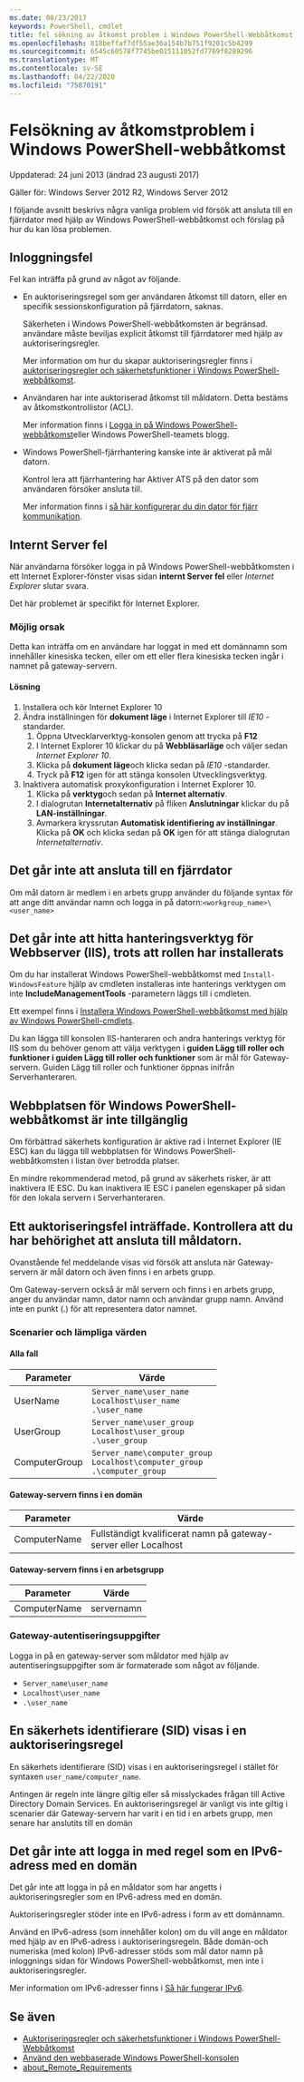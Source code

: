```yaml
---
ms.date: 08/23/2017
keywords: PowerShell, cmdlet
title: fel sökning av åtkomst problem i Windows PowerShell-Webbåtkomst
ms.openlocfilehash: 818beffaf7df55ae36a154b7b751f9201c5b4299
ms.sourcegitcommit: 6545c60578f7745be015111052fd7769f8289296
ms.translationtype: MT
ms.contentlocale: sv-SE
ms.lasthandoff: 04/22/2020
ms.locfileid: "75870191"
---
```

# <a name="troubleshooting-access-problems-in-windows-powershell-web-access"></a>Felsökning av åtkomstproblem i Windows PowerShell-webbåtkomst

Uppdaterad: 24 juni 2013 (ändrad 23 augusti 2017)

Gäller för: Windows Server 2012 R2, Windows Server 2012

I följande avsnitt beskrivs några vanliga problem vid försök att ansluta till en fjärrdator med hjälp av Windows PowerShell-webbåtkomst och förslag på hur du kan lösa problemen.

## <a name="sign-in-failure"></a>Inloggningsfel

Fel kan inträffa på grund av något av följande.

- En auktoriseringsregel som ger användaren åtkomst till datorn, eller en specifik sessionskonfiguration på fjärrdatorn, saknas.

  Säkerheten i Windows PowerShell-webbåtkomsten är begränsad. användare måste beviljas explicit åtkomst till fjärrdatorer med hjälp av auktoriseringsregler.

  Mer information om hur du skapar auktoriseringsregler finns i [auktoriseringsregler och säkerhetsfunktioner i Windows PowerShell-webbåtkomst](authorization-rules-and-security-features-of-windows-powershell-web-access.md).

- Användaren har inte auktoriserad åtkomst till måldatorn. Detta bestäms av åtkomstkontrollistor (ACL).

  Mer information finns i [Logga in på Windows PowerShell-webbåtkomst](use-the-web-based-windows-powershell-console.md#signing-in-to-windows-powershell-web-access)eller Windows PowerShell-teamets blogg.

- Windows PowerShell-fjärrhantering kanske inte är aktiverat på mål datorn.

  Kontrol lera att fjärrhantering har Aktiver ATS på den dator som användaren försöker ansluta till.

  Mer information finns i [så här konfigurerar du din dator för fjärr kommunikation](/powershell/module/microsoft.powershell.core/about/about_remote_requirements#how-to-configure-your-computer-for-remoting).

## <a name="internal-server-error"></a>Internt Server fel

När användarna försöker logga in på Windows PowerShell-webbåtkomsten i ett Internet Explorer-fönster visas sidan **internt Server fel** eller *Internet Explorer* slutar svara.

Det här problemet är specifikt för Internet Explorer.

### <a name="possible-cause"></a>Möjlig orsak

Detta kan inträffa om en användare har loggat in med ett domännamn som innehåller kinesiska tecken, eller om ett eller flera kinesiska tecken ingår i namnet på gateway-servern.

#### <a name="workaround"></a>Lösning

1. Installera och kör Internet Explorer 10
1. Ändra inställningen för **dokument läge** i Internet Explorer till *IE10* -standarder.
   1. Öppna Utvecklarverktyg-konsolen genom att trycka på **F12**
   1. I Internet Explorer 10 klickar du på **Webbläsarläge** och väljer sedan *Internet Explorer 10*.
   1. Klicka på **dokument läge**och klicka sedan på *IE10* -standarder.
   1. Tryck på **F12** igen för att stänga konsolen Utvecklingsverktyg.
1. Inaktivera automatisk proxykonfiguration i Internet Explorer 10.
   1. Klicka på **verktyg**och sedan på **Internet alternativ**.
   1. I dialogrutan **Internetalternativ** på fliken **Anslutningar** klickar du på **LAN-inställningar**.
   1. Avmarkera kryssrutan **Automatisk identifiering av inställningar**. Klicka på **OK** och klicka sedan på **OK** igen för att stänga dialogrutan *Internetalternativ*.

## <a name="cannot-connect-to-a-remote-workgroup-computer"></a>Det går inte att ansluta till en fjärrdator

Om mål datorn är medlem i en arbets grupp använder du följande syntax för att ange ditt användar namn och logga in på datorn:`<workgroup_name>\<user_name>`

## <a name="cannot-find-web-server-iis-management-tools-even-though-the-role-was-installed"></a>Det går inte att hitta hanteringsverktyg för Webbserver (IIS), trots att rollen har installerats

Om du har installerat Windows PowerShell-webbåtkomst med `Install-WindowsFeature` hjälp av cmdleten installeras inte hanterings verktygen om inte **IncludeManagementTools** -parametern läggs till i cmdleten.

Ett exempel finns i [Installera Windows PowerShell-webbåtkomst med hjälp av Windows PowerShell-cmdlets](install-and-use-windows-powershell-web-access.md#to-install-windows-powershell-web-access-by-using-windows-powershell-cmdlets).

Du kan lägga till konsolen IIS-hanteraren och andra hanterings verktyg för IIS som du behöver genom att välja verktygen i **guiden Lägg till roller och funktioner i guiden Lägg till roller och funktioner** som är mål för Gateway-servern. Guiden Lägg till roller och funktioner öppnas inifrån Serverhanteraren.

## <a name="windows-powershell-web-access-website-is-not-accessible"></a>Webbplatsen för Windows PowerShell-webbåtkomst är inte tillgänglig

Om förbättrad säkerhets konfiguration är aktive rad i Internet Explorer (IE ESC) kan du lägga till webbplatsen för Windows PowerShell-webbåtkomsten i listan över betrodda platser.

En mindre rekommenderad metod, på grund av säkerhets risker, är att inaktivera IE ESC. Du kan inaktivera IE ESC i panelen egenskaper på sidan för den lokala servern i Serverhanteraren.

## <a name="an-authorization-failure-occurred-verify-that-you-are-authorized-to-connect-to-the-destination-computer"></a>Ett auktoriseringsfel inträffade. Kontrollera att du har behörighet att ansluta till måldatorn.

Ovanstående fel meddelande visas vid försök att ansluta när Gateway-servern är mål datorn och även finns i en arbets grupp.

Om Gateway-servern också är mål servern och finns i en arbets grupp, anger du användar namn, dator namn och användar grupp namn. Använd inte en punkt (.) för att representera dator namnet.

### <a name="scenarios-and-proper-values"></a>Scenarier och lämpliga värden

#### <a name="all-cases"></a>Alla fall

  Parameter   |                                        Värde
------------- | -----------------------------------------------------------------------------------
UserName      | `Server_name\user_name`<br/>`Localhost\user_name`<br/>`.\user_name`
UserGroup     | `Server_name\user_group`<br/>`Localhost\user_group`<br/>`.\user_group`
ComputerGroup | `Server_name\computer_group`<br/>`Localhost\computer_group`<br/>`.\computer_group`

#### <a name="gateway-server-is-in-a-domain"></a>Gateway-servern finns i en domän

 Parameter   |                        Värde
------------ | ----------------------------------------------------
ComputerName | Fullständigt kvalificerat namn på gateway-server eller Localhost

#### <a name="gateway-server-is-in-a-workgroup"></a>Gateway-servern finns i en arbetsgrupp

 Parameter   |    Värde
------------ | -----------
ComputerName | servernamn

### <a name="gateway-credentials"></a>Gateway-autentiseringsuppgifter

Logga in på en gateway-server som måldator med hjälp av autentiseringsuppgifter som är formaterade som något av följande.

- `Server_name\user_name`
- `Localhost\user_name`
- `.\user_name`

## <a name="a-security-identifier-sid-is-displayed-in-an-authorization-rule"></a>En säkerhets identifierare (SID) visas i en auktoriseringsregel

En säkerhets identifierare (SID) visas i en auktoriseringsregel i stället för syntaxen `user_name/computer_name`.

Antingen är regeln inte längre giltig eller så misslyckades frågan till Active Directory Domain Services. En auktoriseringsregel är vanligt vis inte giltig i scenarier där Gateway-servern har varit i en tid i en arbets grupp, men senare har anslutits till en domän

## <a name="cannot-sign-in-with-rule-as-an-ipv6-address-with-a-domain"></a>Det går inte att logga in med regel som en IPv6-adress med en domän

Det går inte att logga in på en måldator som har angetts i auktoriseringsregler som en IPv6-adress med en domän.

Auktoriseringsregler stöder inte en IPv6-adress i form av ett domännamn.

Använd en IPv6-adress (som innehåller kolon) om du vill ange en måldator med hjälp av en IPv6-adress i auktoriseringsregeln. Både domän-och numeriska (med kolon) IPv6-adresser stöds som mål dator namn på inloggnings sidan för Windows PowerShell-webbåtkomst, men inte i auktoriseringsregler.

Mer information om IPv6-adresser finns i [Så här fungerar IPv6](/previous-versions/windows/it-pro/windows-server-2003/cc781672(v=ws.10)).

## <a name="see-also"></a>Se även

- [Auktoriseringsregler och säkerhetsfunktioner i Windows PowerShell-Webbåtkomst](/previous-versions/windows/it-pro/windows-server-2012-R2-and-2012/dn282394(v=ws.11))
- [Använd den webbaserade Windows PowerShell-konsolen](/previous-versions/windows/it-pro/windows-server-2012-R2-and-2012/hh831417(v=ws.11))
- [about_Remote_Requirements](/powershell/module/microsoft.powershell.core/about/about_remote_requirements)
